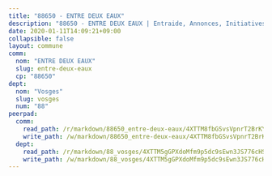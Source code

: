 ```yaml
---
title: "88650 - ENTRE DEUX EAUX"
description: "88650 - ENTRE DEUX EAUX | Entraide, Annonces, Initiatives"
date: 2020-01-11T14:09:21+09:00
collapsible: false
layout: commune
comm:
  nom: "ENTRE DEUX EAUX"
  slug: entre-deux-eaux
  cp: "88650"
dept:
  nom: "Vosges"
  slug: vosges
  num: "88"
peerpad:
  comm:
    read_path: /r/markdown/88650_entre-deux-eaux/4XTTM8fbGSvsVpnrT2BrKYZWXeAzwi9dJAH2CDhXAPspPLDaz
    write_path: /w/markdown/88650_entre-deux-eaux/4XTTM8fbGSvsVpnrT2BrKYZWXeAzwi9dJAH2CDhXAPspPLDaz-K3TgUz2wJeMfbjPSiDc9bZ1gYZW6HiW7Jev6QV43zvercwZVLGskEvk54Z7WUwmeuoBQViUixD7EdoKd9p9PXjUeFjLkbtKaa7Jbtnr4N3G22CyzYtZbdKE1WhjfXeY2gtvbkEjC
  dept:
    read_path: /r/markdown/88_vosges/4XTTM5gGPXdoMfm9p5dc9sEwn3JS776cHSw64JYpD4AKnKgyh
    write_path: /w/markdown/88_vosges/4XTTM5gGPXdoMfm9p5dc9sEwn3JS776cHSw64JYpD4AKnKgyh-K3TgUjEFywcTUHQwfrd2vcZqhoXLakdoQGFv4iriv1FKkvQkBsudnBxafkQDfPcxTDRHN5T6bYyganuvcakuKenYoB5mPLKqUBjNMwpn75GQVixUmzXGkneDufRSqDthC8iyXi1Z
---
```


